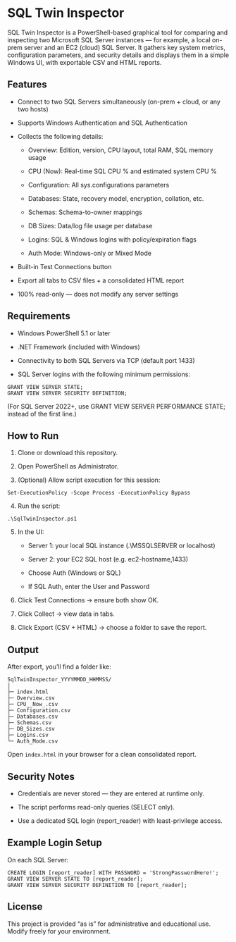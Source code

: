 # SQL Twin Inspector

SQL Twin Inspector is a PowerShell-based graphical tool for comparing and inspecting two Microsoft SQL Server instances — for example, a local on-prem server and an EC2 (cloud) SQL Server.
It gathers key system metrics, configuration parameters, and security details and displays them in a simple Windows UI, with exportable CSV and HTML reports.

##  Features

* Connect to two SQL Servers simultaneously (on-prem + cloud, or any two hosts)

* Supports Windows Authentication and SQL Authentication

* Collects the following details:

    * Overview: Edition, version, CPU layout, total RAM, SQL memory usage

    * CPU (Now): Real-time SQL CPU % and estimated system CPU %

    * Configuration: All sys.configurations parameters

    * Databases: State, recovery model, encryption, collation, etc.

    * Schemas: Schema-to-owner mappings

    * DB Sizes: Data/log file usage per database

    * Logins: SQL & Windows logins with policy/expiration flags

    * Auth Mode: Windows-only or Mixed Mode

* Built-in Test Connections button

* Export all tabs to CSV files + a consolidated HTML report

* 100% read-only — does not modify any server settings

##  Requirements

* Windows PowerShell 5.1 or later

* .NET Framework (included with Windows)

* Connectivity to both SQL Servers via TCP (default port 1433)

* SQL Server logins with the following minimum permissions:

``` pgsl
GRANT VIEW SERVER STATE;
GRANT VIEW SERVER SECURITY DEFINITION;
```

(For SQL Server 2022+, use GRANT VIEW SERVER PERFORMANCE STATE; instead of the first line.)

##  How to Run

1. Clone or download this repository.

2. Open PowerShell as Administrator.

3. (Optional) Allow script execution for this session:

```
Set-ExecutionPolicy -Scope Process -ExecutionPolicy Bypass
```

4. Run the script:

```
.\SqlTwinInspector.ps1
```

5. In the UI:

    * Server 1: your local SQL instance (.\MSSQLSERVER or localhost)

    * Server 2: your EC2 SQL host (e.g. ec2-hostname,1433)

    * Choose Auth (Windows or SQL)

    * If SQL Auth, enter the User and Password

6. Click Test Connections → ensure both show OK.

7. Click Collect → view data in tabs.

8. Click Export (CSV + HTML) → choose a folder to save the report.

##  Output

After export, you’ll find a folder like:

```
SqlTwinInspector_YYYYMMDD_HHMMSS/
│
├─ index.html
├─ Overview.csv
├─ CPU__Now_.csv
├─ Configuration.csv
├─ Databases.csv
├─ Schemas.csv
├─ DB_Sizes.csv
├─ Logins.csv
└─ Auth_Mode.csv
```

Open ```index.html``` in your browser for a clean consolidated report.

## Security Notes

* Credentials are never stored — they are entered at runtime only.

* The script performs read-only queries (SELECT only).

* Use a dedicated SQL login (report_reader) with least-privilege access.

## Example Login Setup

On each SQL Server:

```
CREATE LOGIN [report_reader] WITH PASSWORD = 'StrongPasswordHere!';
GRANT VIEW SERVER STATE TO [report_reader];
GRANT VIEW SERVER SECURITY DEFINITION TO [report_reader];
```

##  License

This project is provided “as is” for administrative and educational use.
Modify freely for your environment.